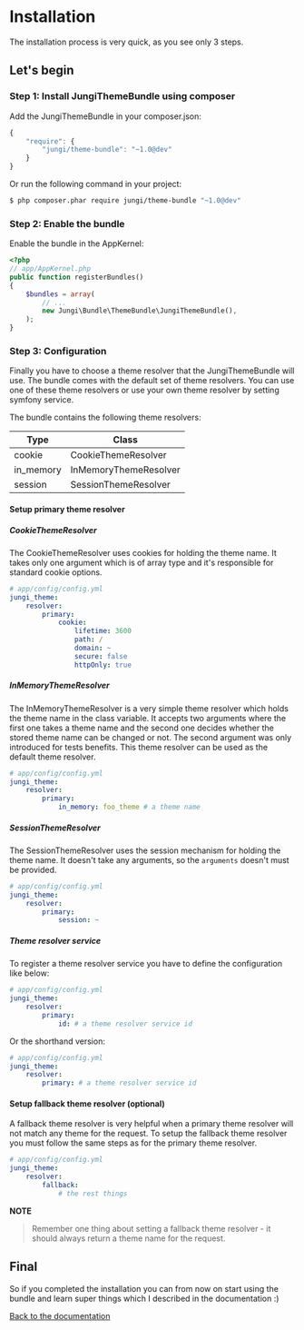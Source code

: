 Installation
============

The installation process is very quick, as you see only 3 steps.

Let's begin
-----------

### Step 1: Install JungiThemeBundle using composer

Add the JungiThemeBundle in your composer.json:

```js
{
    "require": {
        "jungi/theme-bundle": "~1.0@dev"
    }
}
```

Or run the following command in your project:

```bash
$ php composer.phar require jungi/theme-bundle "~1.0@dev"
```

### Step 2: Enable the bundle

Enable the bundle in the AppKernel:

```php
<?php
// app/AppKernel.php
public function registerBundles()
{
    $bundles = array(
        // ...
        new Jungi\Bundle\ThemeBundle\JungiThemeBundle(),
    );
}
```

### Step 3: Configuration

Finally you have to choose a theme resolver that the JungiThemeBundle will use. The bundle comes with the default set
of theme resolvers. You can use one of these theme resolvers or use your own theme resolver by setting symfony service.

The bundle contains the following theme resolvers:

Type | Class
---- | -----
cookie | CookieThemeResolver
in_memory | InMemoryThemeResolver
session | SessionThemeResolver

#### Setup primary theme resolver

##### CookieThemeResolver

The CookieThemeResolver uses cookies for holding the theme name. It takes only one argument which is of array type and
it's responsible for standard cookie options.

```yaml
# app/config/config.yml
jungi_theme:
    resolver:
        primary:
            cookie:
                lifetime: 3600
                path: /
                domain: ~
                secure: false
                httpOnly: true
```

##### InMemoryThemeResolver

The InMemoryThemeResolver is a very simple theme resolver which holds the theme name in the class variable. It accepts two
arguments where the first one takes a theme name and the second one decides whether the stored theme name can be changed
or not. The second argument was only introduced for tests benefits. This theme resolver can be used as the default theme
resolver.

```yaml
# app/config/config.yml
jungi_theme:
    resolver:
        primary:
            in_memory: foo_theme # a theme name
```

##### SessionThemeResolver

The SessionThemeResolver uses the session mechanism for holding the theme name. It doesn't take any arguments, so the
`arguments` doesn't must be provided.

```yaml
# app/config/config.yml
jungi_theme:
    resolver:
        primary:
            session: ~
```

##### Theme resolver service

To register a theme resolver service you have to define the configuration like below:

```yml
# app/config/config.yml
jungi_theme:
    resolver:
        primary:
            id: # a theme resolver service id
```

Or the shorthand version:

```yml
# app/config/config.yml
jungi_theme:
    resolver:
        primary: # a theme resolver service id
```

#### Setup fallback theme resolver (optional)

A fallback theme resolver is very helpful when a primary theme resolver will not match any theme for the request. To setup
the fallback theme resolver you must follow the same steps as for the primary theme resolver.

```yml
# app/config/config.yml
jungi_theme:
    resolver:
        fallback:
            # the rest things
```

**NOTE**

> Remember one thing about setting a fallback theme resolver - it should always return a theme name for the request.

Final
-----

So if you completed the installation you can from now on start using the bundle and learn super things which I described
in the documentation :)

[Back to the documentation](https://github.com/piku235/JungiThemeBundle/tree/master/Resources/doc/index.md)
